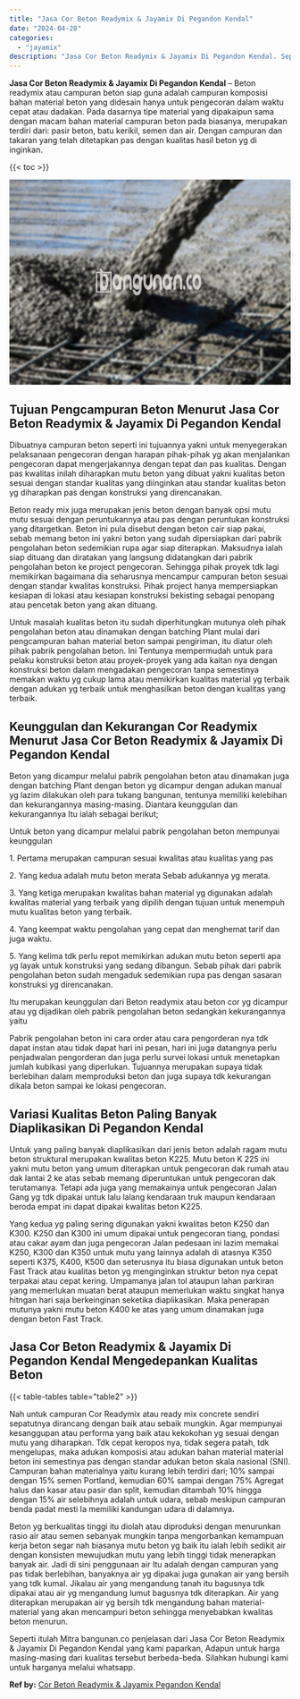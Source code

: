 ```yaml
---
title: "Jasa Cor Beton Readymix & Jayamix Di Pegandon Kendal"
date: "2024-04-28"
categories: 
  - "jayamix"
description: "Jasa Cor Beton Readymix & Jayamix Di Pegandon Kendal. Seperti itulah Mitra bangunan.co penjelasan dari Jasa Cor Beton Readymix & Jayamix Di Pegandon Kendal y..."
---
```


**Jasa Cor Beton Readymix & Jayamix Di Pegandon Kendal** – Beton readymix atau campuran beton siap guna adalah campuran komposisi bahan material beton yang didesain hanya untuk pengecoran dalam waktu cepat atau dadakan. Pada dasarnya tipe material yang dipakaipun sama dengan macam bahan material campuran beton pada biasanya, merupakan terdiri dari: pasir beton, batu kerikil, semen dan air. Dengan campuran dan takaran yang telah ditetapkan pas dengan kualitas hasil beton yg di inginkan.

{{< toc >}}

![Jasa Cor Beton Readymix & Jayamix Di Pegandon Kendal](/images/jasa-cor-readymix-06.png)

## Tujuan Pengcampuran Beton Menurut Jasa Cor Beton Readymix & Jayamix Di Pegandon Kendal

Dibuatnya campuran beton seperti ini tujuannya yakni untuk menyegerakan pelaksanaan pengecoran dengan harapan pihak-pihak yg akan menjalankan pengecoran dapat mengerjakannya dengan tepat dan pas kualitas. Dengan pas kwalitas inilah diharapkan mutu beton yang dibuat yakni kualitas beton sesuai dengan standar kualitas yang diinginkan atau standar kualitas beton yg diharapkan pas dengan konstruksi yang direncanakan.

Beton ready mix juga merupakan jenis beton dengan banyak opsi mutu mutu sesuai dengan peruntukannya atau pas dengan peruntukan konstruksi yang ditargetkan. Beton ini pula disebut dengan beton cair siap pakai, sebab memang beton ini yakni beton yang sudah dipersiapkan dari pabrik pengolahan beton sedemikian rupa agar siap diterapkan. Maksudnya ialah siap dituang dan diratakan yang langsung didatangkan dari pabrik pengolahan beton ke project pengecoran. Sehingga pihak proyek tdk lagi memikirkan bagaimana dia seharusnya mencampur campuran beton sesuai dengan standar kwalitas konstruksi. Pihak project hanya mempersiapkan kesiapan di lokasi atau kesiapan konstruksi bekisting sebagai penopang atau pencetak beton yang akan dituang.

Untuk masalah kualitas beton itu sudah diperhitungkan mutunya oleh pihak pengolahan beton atau dinamakan dengan batching Plant mulai dari pengcampuran bahan material beton sampai pengiriman, itu diatur oleh pihak pabrik pengolahan beton. Ini Tentunya mempermudah untuk para pelaku konstruksi beton atau proyek-proyek yang ada kaitan nya dengan konstruksi beton dalam mengadakan pengecoran tanpa semestinya memakan waktu yg cukup lama atau memikirkan kualitas material yg terbaik dengan adukan yg terbaik untuk menghasilkan beton dengan kualitas yang terbaik.

## Keunggulan dan Kekurangan Cor Readymix Menurut Jasa Cor Beton Readymix & Jayamix Di Pegandon Kendal

Beton yang dicampur melalui pabrik pengolahan beton atau dinamakan juga dengan batching Plant dengan beton yg dicampur dengan adukan manual yg lazim dilakukan oleh para tukang bangunan, tentunya memiliki kelebihan dan kekurangannya masing-masing. Diantara keunggulan dan kekurangannya Itu ialah sebagai berikut;

Untuk beton yang dicampur melalui pabrik pengolahan beton mempunyai keunggulan

1\. Pertama merupakan campuran sesuai kwalitas atau kualitas yang pas

2\. Yang kedua adalah mutu beton merata Sebab adukannya yg merata.

3\. Yang ketiga merupakan kwalitas bahan material yg digunakan adalah kwalitas material yang terbaik yang dipilih dengan tujuan untuk menempuh mutu kualitas beton yang terbaik.

4\. Yang keempat waktu pengolahan yang cepat dan menghemat tarif dan juga waktu.

5\. Yang kelima tdk perlu repot memikirkan adukan mutu beton seperti apa yg layak untuk konstruksi yang sedang dibangun. Sebab pihak dari pabrik pengolahan beton sudah mengaduk sedemikian rupa pas dengan sasaran konstruksi yg direncanakan.

Itu merupakan keunggulan dari Beton readymix atau beton cor yg dicampur atau yg dijadikan oleh pabrik pengolahan beton sedangkan kekurangannya yaitu

Pabrik pengolahan beton ini cara order atau cara pengorderan nya tdk dapat instan atau tidak dapat hari ini pesan, hari ini juga datangnya perlu penjadwalan pengorderan dan juga perlu survei lokasi untuk menetapkan jumlah kubikasi yang diperlukan. Tujuannya merupakan supaya tidak berlebihan dalam memproduksi beton dan juga supaya tdk kekurangan dikala beton sampai ke lokasi pengecoran.

## Variasi Kualitas Beton Paling Banyak Diaplikasikan Di Pegandon Kendal

Untuk yang paling banyak diaplikasikan dari jenis beton adalah ragam mutu beton struktural merupakan kwalitas beton K225. Mutu beton K 225 ini yakni mutu beton yang umum diterapkan untuk pengecoran dak rumah atau dak lantai 2 ke atas sebab memang diperuntukan untuk pengecoran dak terutamanya. Tetapi ada juga yang memakainya untuk pengecoran Jalan Gang yg tdk dipakai untuk lalu lalang kendaraan truk maupun kendaraan beroda empat ini dapat dipakai kwalitas beton K225.

Yang kedua yg paling sering digunakan yakni kwalitas beton K250 dan K300. K250 dan K300 ini umum dipakai untuk pengecoran tiang, pondasi atau cakar ayam dan juga pengecoran Jalan pedesaan ini lazim memakai K250, K300 dan K350 untuk mutu yang lainnya adalah di atasnya K350 seperti K375, K400, K500 dan seterusnya itu biasa digunakan untuk beton Fast Track atau kualitas beton yg menginginkan struktur beton nya cepat terpakai atau cepat kering. Umpamanya jalan tol ataupun lahan parkiran yang memerlukan muatan berat ataupun memerlukan waktu singkat hanya hitngan hari saja berkeinginan seketika diaplikasikan. Maka penerapan mutunya yakni mutu beton K400 ke atas yang umum dinamakan juga dengan beton Fast Track.

## Jasa Cor Beton Readymix & Jayamix Di Pegandon Kendal Mengedepankan Kualitas Beton

{{< table-tables table="table2" >}}

Nah untuk campuran Cor Readymix atau ready mix concrete sendiri sepatutnya dirancang dengan baik atau sebaik mungkin. Agar mempunyai kesanggupan atau performa yang baik atau kekokohan yg sesuai dengan mutu yang diharapkan. Tdk cepat keropos nya, tidak segera patah, tdk mengelupas, maka adukan komposisi atau adukan bahan material material beton ini semestinya pas dengan standar adukan beton skala nasional (SNI). Campuran bahan materialnya yaitu kurang lebih terdiri dari; 10% sampai dengan 15% semen Portland, kemudian 60% sampai dengan 75% Agregat halus dan kasar atau pasir dan split, kemudian ditambah 10% hingga dengan 15% air selebihnya adalah untuk udara, sebab meskipun campuran benda padat mesti Ia memiliki kandungan udara di dalamnya.

Beton yg berkualitas tinggi itu diolah atau diproduksi dengan menurunkan rasio air atau semen sebanyak mungkin tanpa mengorbankan kemampuan kerja beton segar nah biasanya mutu beton yg baik itu ialah lebih sedikit air dengan konsisten mewujudkan mutu yang lebih tinggi tidak menerapkan banyak air. Jadi di sini penggunaan air Itu adalah dengan campuran yang pas tidak berlebihan, banyaknya air yg dipakai juga gunakan air yang bersih yang tdk kumal. Jikalau air yang mengandung tanah itu bagusnya tdk dipakai atau air yg mengandung lumut bagusnya tdk diterapkan. Air yang diterapkan merupakan air yg bersih tdk mengandung bahan material-material yang akan mencampuri beton sehingga menyebabkan kwalitas beton menurun.

Seperti itulah Mitra bangunan.co penjelasan dari Jasa Cor Beton Readymix & Jayamix Di Pegandon Kendal yang kami paparkan, Adapun untuk harga masing-masing dari kualitas tersebut berbeda-beda. Silahkan hubungi kami untuk harganya melalui whatsapp.

**Ref by:** [Cor Beton Readymix & Jayamix Pegandon Kendal](https://id.wikipedia.org/wiki/Cor)
